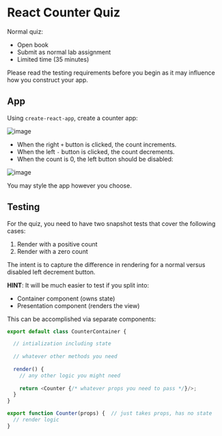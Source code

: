 React Counter Quiz
===

Normal quiz:
* Open book
* Submit as normal lab assignment
* Limited time (35 minutes)

Please read the testing requirements before you begin as it may influence how you construct your app.

## App

Using `create-react-app`, create a counter app:

![image](https://user-images.githubusercontent.com/478864/29787788-0bbe70d4-8be5-11e7-8021-f74e317f4406.png)

* When the right `+` button is clicked, the count increments.
* When the left `-` button is clicked, the count decrements.
* When the count is 0, the left button should be disabled:

![image](https://user-images.githubusercontent.com/478864/29787853-56fa8452-8be5-11e7-9810-1c32d940c704.png)

You may style the app however you choose.

## Testing

For the quiz, you need to have two snapshot tests that cover the following cases:

1. Render with a positive count
2. Render with a zero count

The intent is to capture the difference in rendering for a normal versus disabled left decrement button.

**HINT**: It will be much easier to test if you split into:

* Container component (owns state)
* Presentation component (renders the view)

This can be accomplished via separate components:

```js
export default class CounterContainer {

  // intialization including state
  
  // whatever other methods you need
  
  render() {
    // any other logic you might need
    
    return <Counter {/* whatever props you need to pass */}/>;
  }
}

export function Counter(props) {  // just takes props, has no state
  // render logic
}
```
